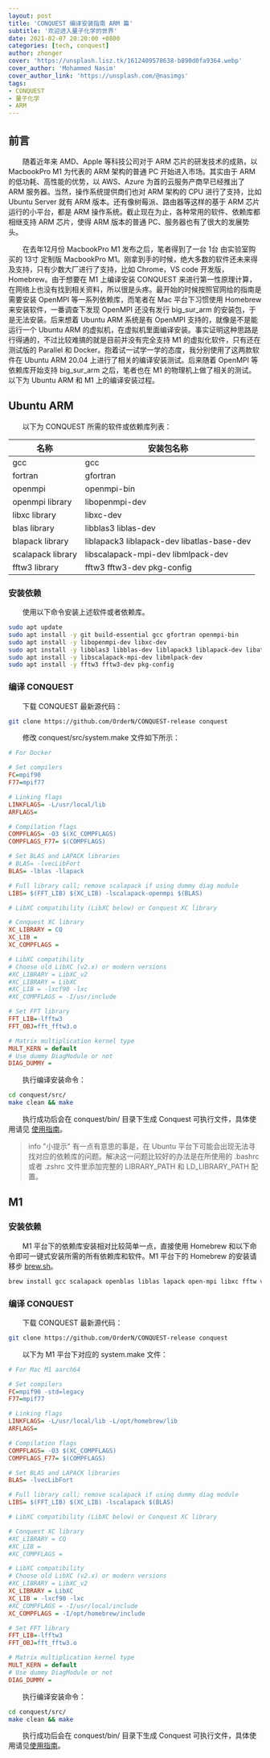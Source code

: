```yaml
---
layout: post
title: 'CONQUEST 编译安装指南 ARM 篇'
subtitle: '欢迎进入量子化学的世界'
date: 2021-02-07 20:20:00 +0800
categories: [tech, conquest]
author: zhonger
cover: 'https://unsplash.lisz.tk/1612409578638-b890d0fa9364.webp'
cover_author: 'Mohammed Nasim'
cover_author_link: 'https://unsplash.com/@nasimgs'
tags: 
- CONQUEST
- 量子化学
- ARM
---
```


## 前言

&emsp;&emsp;随着近年来 AMD、Apple 等科技公司对于 ARM 芯片的研发技术的成熟，以 MacbookPro M1 为代表的 ARM 架构的普通 PC 开始进入市场。其实由于 ARM 的低功耗、高性能的优势，以 AWS、Azure 为首的云服务产商早已经推出了 ARM 服务器。当然，操作系统提供商们也对 ARM 架构的 CPU 进行了支持，比如 Ubuntu Server 就有 ARM 版本。还有像树莓派、路由器等这样的基于 ARM 芯片运行的小平台，都是 ARM 操作系统。截止现在为止，各种常用的软件、依赖库都相继支持 ARM 芯片，使得 ARM 版本的普通 PC、服务器也有了很大的发展势头。

&emsp;&emsp;在去年12月份 MacbookPro M1 发布之后，笔者得到了一台 1台 由实验室购买的 13寸 定制版 MacbookPro M1。刚拿到手的时候，绝大多数的软件还未来得及支持，只有少数大厂进行了支持，比如 Chrome，VS code 开发版，Homebrew。由于想要在 M1 上编译安装 CONQUEST 来进行第一性原理计算，在网络上也没有找到相关资料，所以很是头疼。最开始的时候按照官网给的指南是需要安装 OpenMPI 等一系列依赖库，而笔者在 Mac 平台下习惯使用 Homebrew 来安装软件，一番调查下发现 OpenMPI 还没有发行 big_sur_arm 的安装包，于是无法安装。后来想着 Ubuntu ARM 系统是有 OpenMPI 支持的，就像是不是能运行一个 Ubuntu ARM 的虚拟机，在虚拟机里面编译安装。事实证明这种思路是行得通的，不过比较难搞的就是目前并没有完全支持 M1 的虚拟化软件，只有还在测试版的 Parallel 和 Docker。抱着试一试学一学的态度，我分别使用了这两款软件在 Ubuntu ARM 20.04 上进行了相关的编译安装测试。后来随着 OpenMPI 等依赖库开始支持 big_sur_arm 之后，笔者也在 M1 的物理机上做了相关的测试。以下为 Ubuntu ARM 和 M1 上的编译安装过程。

## Ubuntu ARM

&emsp;&emsp;以下为 CONQUEST 所需的软件或依赖库列表：

| 名称 | 安装包名称 |
| ---- | ---- |
| gcc | gcc |
| fortran | gfortran |
| openmpi | openmpi-bin |
| openmpi library | libopenmpi-dev |
| libxc library | libxc-dev |
| blas library | libblas3 liblas-dev |
| blapack library | liblapack3 liblapack-dev libatlas-base-dev |
| scalapack library | libscalapack-mpi-dev libmlpack-dev |
| fftw3 library| fftw3 fftw3-dev pkg-config |

### 安装依赖

&emsp;&emsp;使用以下命令安装上述软件或者依赖库。

```bash
sudo apt update
sudo apt install -y git build-essential gcc gfortran openmpi-bin
sudo apt install -y libopenmpi-dev libxc-dev
sudo apt install -y libblas3 libblas-dev liblapack3 liblapack-dev libatlas-base-dev
sudo apt install -y libscalapack-mpi-dev libmlpack-dev
sudo apt install -y fftw3 fftw3-dev pkg-config
```

### 编译 CONQUEST

&emsp;&emsp;下载 CONQUEST 最新源代码：

```bash
git clone https://github.com/OrderN/CONQUEST-release conquest
```

&emsp;&emsp;修改 conquest/src/system.make 文件如下所示：

```ini
# For Docker

# Set compilers
FC=mpif90
F77=mpif77

# Linking flags
LINKFLAGS= -L/usr/local/lib
ARFLAGS=

# Compilation flags
COMPFLAGS= -O3 $(XC_COMPFLAGS)
COMPFLAGS_F77= $(COMPFLAGS)

# Set BLAS and LAPACK libraries
# BLAS= -lvecLibFort
BLAS= -lblas -llapack

# Full library call; remove scalapack if using dummy diag module
LIBS= $(FFT_LIB) $(XC_LIB) -lscalapack-openmpi $(BLAS)

# LibXC compatibility (LibXC below) or Conquest XC library

# Conquest XC library
XC_LIBRARY = CQ
XC_LIB =
XC_COMPFLAGS =

# LibXC compatibility
# Choose old LibXC (v2.x) or modern versions
#XC_LIBRARY = LibXC_v2
#XC_LIBRARY = LibXC
#XC_LIB = -lxcf90 -lxc
#XC_COMPFLAGS = -I/usr/include

# Set FFT library
FFT_LIB=-lfftw3
FFT_OBJ=fft_fftw3.o

# Matrix multiplication kernel type
MULT_KERN = default
# Use dummy DiagModule or not
DIAG_DUMMY =
```

&emsp;&emsp;执行编译安装命令：

```bash
cd conquest/src/
make clean && make
```

&emsp;&emsp;执行成功后会在 conquest/bin/ 目录下生成 Conquest 可执行文件，具体使用请见 [使用指南](/tech/conquest-introduction)。

> info "小提示"
> 有一点有意思的事是，在 Ubuntu 平台下可能会出现无法寻找对应的依赖库的问题。解决这一问题比较好的办法是在所使用的 .bashrc 或者 .zshrc 文件里添加完整的 LIBRARY_PATH 和 LD_LIBRARY_PATH 配置。

## M1

### 安装依赖

&emsp;&emsp;M1 平台下的依赖库安装相对比较简单一点，直接使用 Homebrew 和以下命令即可一键式安装所需的所有依赖库和软件。M1 平台下的 Homebrew 的安装请移步 [brew.sh](https://brew.sh/)。

```bash
brew install gcc scalapack openblas liblas lapack open-mpi libxc fftw vecLibFort
```

### 编译 CONQUEST

&emsp;&emsp;下载 CONQUEST 最新源代码：

```bash
git clone https://github.com/OrderN/CONQUEST-release conquest
```

&emsp;&emsp;以下为 M1 平台下对应的 system.make 文件：

```ini
# For Mac M1 aarch64

# Set compilers
FC=mpif90 -std=legacy
F77=mpif77

# Linking flags
LINKFLAGS= -L/usr/local/lib -L/opt/homebrew/lib
ARFLAGS=

# Compilation flags
COMPFLAGS= -O3 $(XC_COMPFLAGS)
COMPFLAGS_F77= $(COMPFLAGS)

# Set BLAS and LAPACK libraries
BLAS= -lvecLibFort

# Full library call; remove scalapack if using dummy diag module
LIBS= $(FFT_LIB) $(XC_LIB) -lscalapack $(BLAS)

# LibXC compatibility (LibXC below) or Conquest XC library

# Conquest XC library
#XC_LIBRARY = CQ
#XC_LIB =
#XC_COMPFLAGS =

# LibXC compatibility
# Choose old LibXC (v2.x) or modern versions
#XC_LIBRARY = LibXC_v2
XC_LIBRARY = LibXC
XC_LIB = -lxcf90 -lxc
#XC_COMPFLAGS = -I/usr/local/include
XC_COMPFLAGS = -I/opt/homebrew/include

# Set FFT library
FFT_LIB=-lfftw3
FFT_OBJ=fft_fftw3.o

# Matrix multiplication kernel type
MULT_KERN = default
# Use dummy DiagModule or not
DIAG_DUMMY =
```

&emsp;&emsp;执行编译安装命令：

```bash
cd conquest/src/
make clean && make
```

&emsp;&emsp;执行成功后会在 conquest/bin/ 目录下生成 Conquest 可执行文件，具体使用请见[使用指南](/tech/conquest-introduction)。
